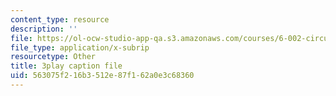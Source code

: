 ```yaml
---
content_type: resource
description: ''
file: https://ol-ocw-studio-app-qa.s3.amazonaws.com/courses/6-002-circuits-and-electronics-spring-2007/563075f216b3512e87f162a0e3c68360_V0z_f7qxLcY.vtt
file_type: application/x-subrip
resourcetype: Other
title: 3play caption file
uid: 563075f2-16b3-512e-87f1-62a0e3c68360
---
```

